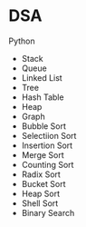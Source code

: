# DSA
Python
- Stack
- Queue
- Linked List
- Tree
- Hash Table
- Heap
- Graph
- Bubble Sort
- Selectiion Sort
- Insertion Sort
- Merge Sort
- Counting Sort
- Radix Sort
- Bucket Sort
- Heap Sort
- Shell Sort
- Binary Search
